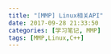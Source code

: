 ```yaml
---
title: "[MMP] Linux相关API"
date: 2017-09-28 21:33:50
categories: [学习笔记, MMP]  
tags: [MMP,Linux,C++]
---
```

